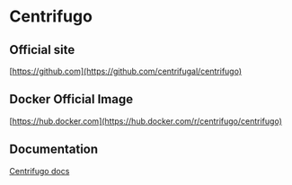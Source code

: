 # Centrifugo

## Official site
[https://github.com](https://github.com/centrifugal/centrifugo)

## Docker Official Image
[https://hub.docker.com](https://hub.docker.com/r/centrifugo/centrifugo)

## Documentation
[Centrifugo docs](https://centrifugal.github.io/centrifugo)
